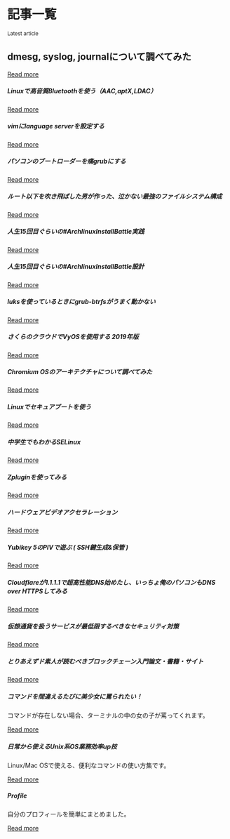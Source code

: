 # 記事一覧

<script>console.log("https://api.github.com/repos/onokatio-blog/blog/git/trees/master")</script>

<div class="jumbotron">
  <small class="text-muted">Latest article</small>
  <h2>dmesg, syslog, journalについて調べてみた</h2>
  <a class="card-link" href="#/page/linux-dmesg">Read more</a>
</div>


<div class="d-flex flex-wrap">

<div class="card">
  <div class="card-body">
    <h5 class="card-title">Linuxで高音質Bluetoothを使う（AAC,aptX,LDAC）</h5>
    <a class="card-link" href="#/page/linux-bluetooth">Read more</a>
  </div>
</div>

<div class="card">
  <div class="card-body">
    <h5 class="card-title">vimにlanguage serverを設定する</h5>
    <a class="card-link" href="#/page/vim-coc">Read more</a>
  </div>
</div>

<div class="card">
  <div class="card-body">
    <h5 class="card-title">パソコンのブートローダーを痛grubにする</h5>
    <a class="card-link" href="#/page/moe-grub">Read more</a>
  </div>
</div>

<div class="card">
  <div class="card-body">
    <h5 class="card-title">ルート以下を吹き飛ばした男が作った、泣かない最強のファイルシステム構成</h5>
    <a class="card-link" href="#/page/strong-filesystem">Read more</a>
  </div>
</div>

<div class="card">
  <div class="card-body">
    <h5 class="card-title">人生15回目ぐらいの#ArchlinuxInstallBattle実践</h5>
    <a class="card-link" href="#/page/archlinuxinstall-log">Read more</a>
  </div>
</div>

<div class="card">
  <div class="card-body">
    <h5 class="card-title">人生15回目ぐらいの#ArchlinuxInstallBattle設計</h5>
    <a class="card-link" href="#/page/archlinuxinstall">Read more</a>
  </div>
</div>


<div class="card">
  <div class="card-body">
    <h5 class="card-title">luksを使っているときにgrub-btrfsがうまく動かない</h5>
    <a class="card-link" href="#/page/luks-btrfs">Read more</a>
  </div>
</div>

<div class="card">
  <div class="card-body">
    <h5 class="card-title">さくらのクラウドでVyOSを使用する 2019年版</h5>
    <a class="card-link" href="#/page/vyos">Read more</a>
  </div>
</div>

<div class="card">
  <div class="card-body">
    <h5 class="card-title">Chromium OSのアーキテクチャについて調べてみた</h5>
    <a class="card-link" href="#/page/chrome-os">Read more</a>
  </div>
</div>

<div class="card">
  <div class="card-body">
    <h5 class="card-title">Linuxでセキュアブートを使う</h5>
    <a class="card-link" href="#/page/secureboot">Read more</a>
  </div>
</div>

<div class="card">
  <div class="card-body">
    <h5 class="card-title">中学生でもわかるSELinux</h5>
    <a class="card-link" href="#/page/selinux">Read more</a>
  </div>
</div>
  
<div class="card">
  <div class="card-body">
    <h5 class="card-title">Zpluginを使ってみる</h5>
    <a class="card-link" href="#/page/zplugin">Read more</a>
  </div>
</div>

<div class="card">
  <div class="card-body">
    <h5 class="card-title">ハードウェアビデオアクセラレーション</h5>
    <a class="card-link" href="#/page/archlinux-video-acceleration">Read more</a>
  </div>
</div>

<div class="card">
  <div class="card-body">
    <h5 class="card-title">Yubikey 5のPIVで遊ぶ ( SSH鍵生成&保管 )</h5>
    <a class="card-link" href="#/page/Yubikey">Read more</a>
  </div>
</div>

<div class="card">
  <div class="card-body">
    <h5 class="card-title">Cloudflareが1.1.1.1で超高性能DNS始めたし、いっちょ俺のパソコンもDNS over HTTPSしてみる</h1>
    <a class="card-link" href="#/page/dns-over-https">Read more</a>
  </div>
</div>

<div class="card">
  <div class="card-body">
    <h5 class="card-title">仮想通貨を扱うサービスが最低限するべきなセキュリティ対策</h1>
    <a class="card-link" href="#/page/blockchain-service">Read more</a>
  </div>
</div>

<div class="card">
  <div class="card-body">
    <h5 class="card-title">とりあえずド素人が読むべきブロックチェーン入門論文・書籍・サイト</h1>
    <a class="card-link" href="#/page/learn-blockchain">Read more</a>
  </div>
</div>

<div class="card">
  <div class="card-body">
    <h5 class="card-title">コマンドを間違えるたびに美少女に罵られたい！</h1>
    <p class="card-text">コマンドが存在しない場合、ターミナルの中の女の子が罵ってくれます。</p>
    <a class="card-link" href="#/page/when-command-fail">Read more</a>
  </div>
</div>

<div class="card">
  <div class="card-body">
    <h5 class="card-title">日常から使えるUnix系OS業務効率up技</h1>
    <p class="card-text">Linux/Mac OSで使える、便利なコマンドの使い方集です。</p>
    <a class="card-link" href="#/page/unix-tools">Read more</a>
  </div>
</div>


<div class="card">
  <div class="card-body">
    <h5 class="card-title">Profile</h1>
    <p class="card-text">自分のプロフィールを簡単にまとめました。</p>
    <a class="card-link" href="#/page/profile">Read more</a>
  </div>
</div>

</div>
